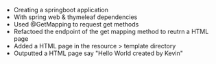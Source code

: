 - Creating a springboot application
- With spring web & thymeleaf dependencies
- Used @GetMapping to request get methods
- Refactoed the endpoint of the get mapping method to reutrn a HTML page
- Added a HTML page in the resource > template directory
- Outputted a HTML page say "Hello World created by Kevin"
